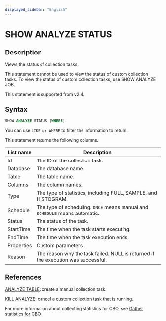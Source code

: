 ```yaml
---
displayed_sidebar: "English"
---
```


# SHOW ANALYZE STATUS

## Description

Views the status of collection tasks.

This statement cannot be used to view the status of custom collection tasks. To view the status of custom collection tasks, use SHOW ANALYZE JOB.

This statement is supported from v2.4.

## Syntax

```SQL
SHOW ANALYZE STATUS [WHERE]
```

You can use `LIKE or WHERE` to filter the information to return.

This statement returns the following columns.

| **List name** | **Description**                                              |
| ------------- | ------------------------------------------------------------ |
| Id            | The ID of the collection task.                               |
| Database      | The database name.                                           |
| Table         | The table name.                                              |
| Columns       | The column names.                                            |
| Type          | The type of statistics, including FULL, SAMPLE, and HISTOGRAM. |
| Schedule      | The type of scheduling. `ONCE` means manual and `SCHEDULE` means automatic. |
| Status        | The status of the task.                                      |
| StartTime     | The time when the task starts executing.                     |
| EndTime       | The time when the task execution ends.                       |
| Properties    | Custom parameters.                                           |
| Reason        | The reason why the task failed. NULL is returned if the execution was successful. |

## References

[ANALYZE TABLE](../data-definition/ANALYZE_TABLE.md): create a manual collection task.

[KILL ANALYZE](../data-definition/KILL_ANALYZE.md): cancel a custom collection task that is running.

For more information about collecting statistics for CBO, see [Gather statistics for CBO](../../../using_starrocks/Cost_based_optimizer.md).
